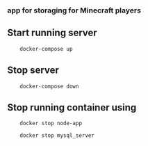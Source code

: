 ### app for storaging for Minecraft players


## Start running server
```
    docker-compose up
```
## Stop server
```
    docker-compose down
```


## Stop running container using
```
    docker stop node-app
```
```
    docker stop mysql_server
```

